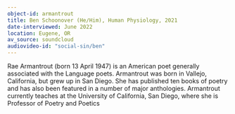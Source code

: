 ```yaml
---
object-id: armantrout
title: Ben Schoonover (He/Him), Human Physiology, 2021
date-interviewed: June 2022
location: Eugene, OR
av_source: soundcloud
audiovideo-id: "social-sin/ben"
---
```


 Rae Armantrout (born 13 April 1947) is an American poet generally associated with the Language poets. Armantrout was born in Vallejo, California, but grew up in San Diego. She has published ten books of poetry and has also been featured in a number of major anthologies. Armantrout currently teaches at the University of California, San Diego, where she is Professor of Poetry and Poetics
